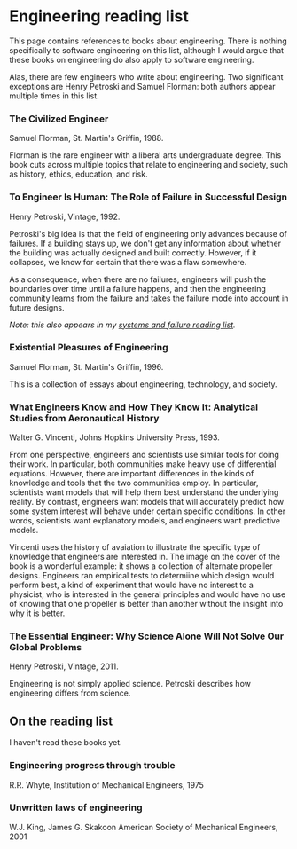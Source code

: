 # Engineering reading list

This page contains references to books about engineering. There is nothing
specifically to software engineering on this list, although I would argue that
these books on engineering do also apply to software engineering.

Alas, there are few engineers who write about engineering. Two significant
exceptions are Henry Petroski and Samuel Florman: both authors appear multiple
times in this list.

### The Civilized Engineer
Samuel Florman,
St. Martin's Griffin,
1988.

Florman is the rare engineer with a liberal arts undergraduate degree.
This book cuts across multiple topics that relate to engineering and society,
such as history, ethics, education, and risk.


### To Engineer Is Human: The Role of Failure in Successful Design
Henry Petroski,
Vintage,
1992.

Petroski's big idea is that the field of engineering only advances because of
failures. If a building stays up, we don't get any information about whether the
building was actually designed and built correctly. However, if it collapses, we
know for certain that there was a flaw somewhere.

As a consequence, when there are no failures, engineers will push the boundaries
over time until a failure happens, and then the engineering community learns
from the failure and takes the failure mode into account in future designs.

*Note: this also appears in my [systems and failure reading list][1].*

### Existential Pleasures of Engineering
Samuel Florman,
St. Martin's Griffin,
1996.

This is a collection of essays about engineering, technology, and society.

### What Engineers Know and How They Know It: Analytical Studies from Aeronautical History
Walter G. Vincenti,
Johns Hopkins University Press,
1993.

From one perspective, engineers and scientists use similar tools for doing their
work. In particular, both communities make heavy use of differential equations.
However, there are important differences in the kinds of knowledge and tools
that the two communities employ. In particular, scientists want
models that will help them best understand the underlying reality. By contrast,
engineers want models that will accurately predict how some system interest will
behave under certain specific conditions. In other words, scientists want
explanatory models, and engineers want predictive models.

Vincenti uses the history of avaiation to illustrate the specific type of
knowledge that engineers are interested in. The image on the cover of the book
is a wonderful example: it shows a collection of alternate propeller designs.
Engineers ran empirical tests to determiine which design would perform best, a
kind of experiment that would have no interest to a physicist, who is interested
in the general principles and would have no use of knowing that one propeller is
better than another without the insight into why it is better.

### The Essential Engineer: Why Science Alone Will Not Solve Our Global Problems
Henry Petroski,
Vintage,
2011.

Engineering is not simply applied science. Petroski describes how engineering
differs from science.


## On the reading list

I haven't read these books yet.

### Engineering progress through trouble
R.R. Whyte,
Institution of Mechanical Engineers,
1975

### Unwritten laws of engineering
W.J. King, James G. Skakoon
American Society of Mechanical Engineers,
2001



[1]: https://github.com/lorin/systems-reading
